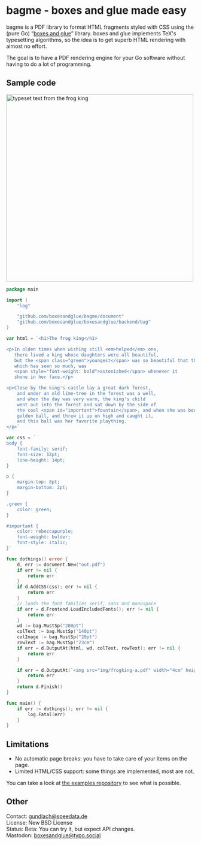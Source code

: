 # bagme - boxes and glue made easy

bagme is a PDF library to format HTML fragments styled with CSS using the (pure Go) “[boxes and glue](https://boxesandglue.dev)” library.
boxes and glue implements TeX's typesetting algorithms, so the idea is to get superb HTML rendering with almost no effort.

The goal is to have a PDF rendering engine for your Go software without having to do a lot of programming.


## Sample code

<img src="https://i.imgur.com/rGWsP8h.png" alt="typeset text from the frog king" width="500"/>


```go
package main

import (
	"log"

	"github.com/boxesandglue/bagme/document"
	"github.com/boxesandglue/boxesandglue/backend/bag"
)

var html = `<h1>The frog king</h1>

<p>In olden times when wishing still <em>helped</em> one,
   there lived a king whose daughters were all beautiful,
   but the <span class="green">youngest</span> was so beautiful that the sun itself,
   which has seen so much, was
   <span style="font-weight: bold">astonished</span> whenever it
   shone in her face.</p>

<p>Close by the king's castle lay a great dark forest,
	and under an old lime-tree in the forest was a well,
	and when the day was very warm, the king's child
	went out into the forest and sat down by the side of
	the cool <span id="important">fountain</span>, and when she was bored she took a
	golden ball, and threw it up on high and caught it,
	and this ball was her favorite plaything.
</p>`

var css = `
body {
	font-family: serif;
    font-size: 12pt;
    line-height: 14pt;
}

p {
    margin-top: 8pt;
    margin-bottom: 2pt;
}

.green {
    color: green;
}

#important {
    color: rebeccapurple;
    font-weight: bolder;
    font-style: italic;
}`

func dothings() error {
	d, err := document.New("out.pdf")
	if err != nil {
		return err
	}
	if d.AddCSS(css); err != nil {
		return err
	}
	// loads the font families serif, sans and monospace
	if err = d.Frontend.LoadIncludedFonts(); err != nil {
		return err
	}
	wd := bag.MustSp("280pt")
	colText := bag.MustSp("140pt")
	colImage := bag.MustSp("20pt")
	rowText := bag.MustSp("23cm")
	if err = d.OutputAt(html, wd, colText, rowText); err != nil {
		return err
	}

	if err = d.OutputAt(`<img src="img/frogking-a.pdf" width="4cm" height="6cm">`, wd, colImage, rowText); err != nil {
		return err
	}
	return d.Finish()
}

func main() {
	if err := dothings(); err != nil {
		log.Fatal(err)
	}
}
```

## Limitations

* No automatic page breaks: you have to take care of your items on the page.
* Limited HTML/CSS support: some things are implemented, most are not.

You can take a look at [the examples repository](https://github.com/boxesandglue/bagme-examples) to see what is possible.

## Other

Contact: <gundlach@speedata.de><br>
License: New BSD License<br>
Status: Beta: You can try it, but expect API changes.<br>
Mastodon: [boxesandglue@typo.social](https://typo.social/@boxesandglue)


